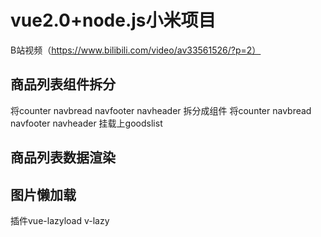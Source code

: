 # vue2.0+node.js小米项目
B站视频（https://www.bilibili.com/video/av33561526/?p=2）


## 商品列表组件拆分
  将counter navbread navfooter navheader 拆分成组件
  将counter navbread navfooter navheader 挂载上goodslist
## 商品列表数据渲染
## 图片懒加载
  插件vue-lazyload
  v-lazy
